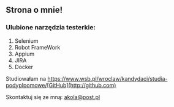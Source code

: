 ## Strona o mnie!

### Ulubione narzędzia testerkie:
1. Selenium
2. Robot FrameWork
3. Appium
4. JIRA
5. Docker

Studiowałam na https://www.wsb.pl/wroclaw/kandydaci/studia-podyplpomowe/[GitHub](http://github.com)

Skontaktuj się ze mną: akola@post.pl

